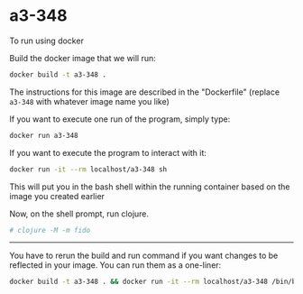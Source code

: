 # a3-348


To run using docker

Build the docker image that we will run:
```bash
docker build -t a3-348 .
```
The instructions for this image are described in the "Dockerfile"
(replace `a3-348` with whatever image name you like)


If you want to execute one run of the program, simply type: 
```bash
docker run a3-348
```

If you want to execute the program to interact with it: 
```bash
docker run -it --rm localhost/a3-348 sh
```
This will put you in the bash shell within the running container based on the image you created earlier

Now, on the shell prompt, run clojure. 
```bash
# clojure -M -m fido
```
*****************************
You have to rerun the build and run command if you want changes to be reflected in your image. You can run them as a one-liner: 

```bash
docker build -t a3-348 . && docker run -it --rm localhost/a3-348 /bin/bash -c "clojure -M -m fido"
```